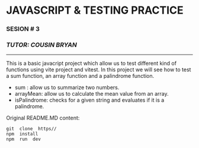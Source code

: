 # JAVASCRIPT & TESTING PRACTICE
### SESION # 3
### _TUTOR: COUSIN BRYAN_
---
This is a basic javacript project which allow us to test different kind of functions using vite project and vitest. In this project we will see how to test a sum function, an array function and a palindrome function.
 - sum : allow us to summarize two numbers.
 - arrayMean: allow us to calculate the mean value from an array.
 - isPalindrome: checks for a given string and evaluates if it is a palindrome. 
  
  
  Original README.MD content:
```
git  clone  https//
npm  install
npm  run  dev

```